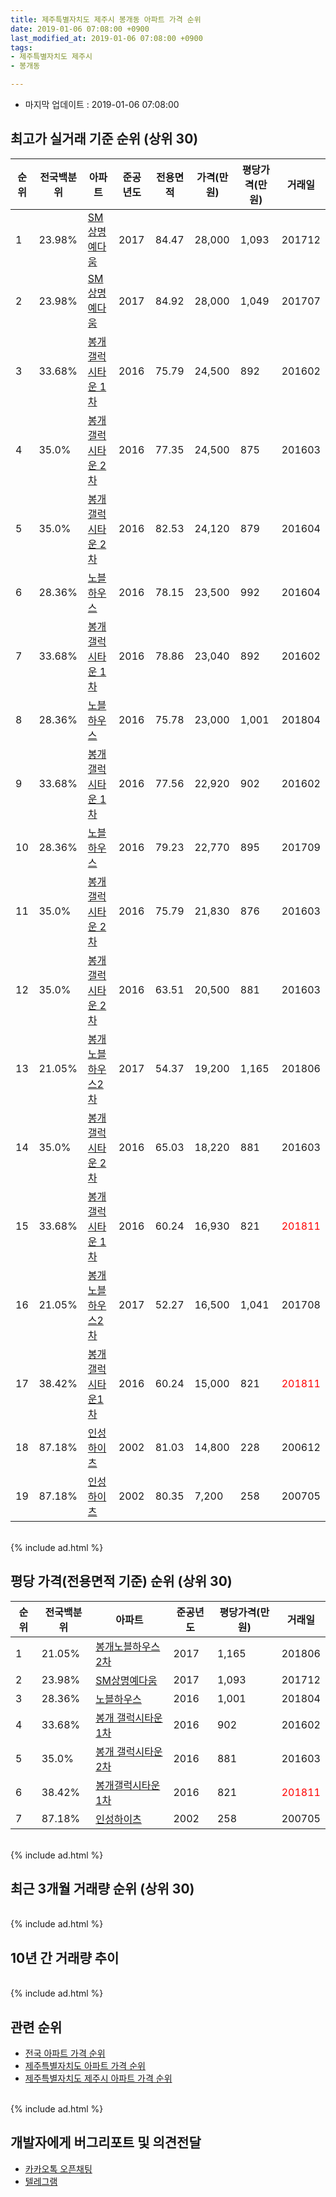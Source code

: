 ```yaml
---
title: 제주특별자치도 제주시 봉개동 아파트 가격 순위
date: 2019-01-06 07:08:00 +0900
last_modified_at: 2019-01-06 07:08:00 +0900
tags:
- 제주특별자치도 제주시
- 봉개동

---
```


* 마지막 업데이트 : 2019-01-06 07:08:00

## 최고가 실거래 기준 순위 (상위 30)


|순위|전국백분위|아파트|준공년도|전용면적|가격(만원)|평당가격(만원)|거래일|
|---|---|---|---|---|---|---|---|
|1|23.98%|[SM상명예다움](https://search.naver.com/search.naver?query=%EC%A0%9C%EC%A3%BC%ED%8A%B9%EB%B3%84%EC%9E%90%EC%B9%98%EB%8F%84+%EC%A0%9C%EC%A3%BC%EC%8B%9C+%EB%B4%89%EA%B0%9C%EB%8F%99+SM%EC%83%81%EB%AA%85%EC%98%88%EB%8B%A4%EC%9B%80)|2017|84.47|28,000|1,093|201712|
|2|23.98%|[SM상명예다움](https://search.naver.com/search.naver?query=%EC%A0%9C%EC%A3%BC%ED%8A%B9%EB%B3%84%EC%9E%90%EC%B9%98%EB%8F%84+%EC%A0%9C%EC%A3%BC%EC%8B%9C+%EB%B4%89%EA%B0%9C%EB%8F%99+SM%EC%83%81%EB%AA%85%EC%98%88%EB%8B%A4%EC%9B%80)|2017|84.92|28,000|1,049|201707|
|3|33.68%|[봉개 갤럭시타운 1차](https://search.naver.com/search.naver?query=%EC%A0%9C%EC%A3%BC%ED%8A%B9%EB%B3%84%EC%9E%90%EC%B9%98%EB%8F%84+%EC%A0%9C%EC%A3%BC%EC%8B%9C+%EB%B4%89%EA%B0%9C%EB%8F%99+%EB%B4%89%EA%B0%9C+%EA%B0%A4%EB%9F%AD%EC%8B%9C%ED%83%80%EC%9A%B4+1%EC%B0%A8)|2016|75.79|24,500|892|201602|
|4|35.0%|[봉개 갤럭시타운 2차](https://search.naver.com/search.naver?query=%EC%A0%9C%EC%A3%BC%ED%8A%B9%EB%B3%84%EC%9E%90%EC%B9%98%EB%8F%84+%EC%A0%9C%EC%A3%BC%EC%8B%9C+%EB%B4%89%EA%B0%9C%EB%8F%99+%EB%B4%89%EA%B0%9C+%EA%B0%A4%EB%9F%AD%EC%8B%9C%ED%83%80%EC%9A%B4+2%EC%B0%A8)|2016|77.35|24,500|875|201603|
|5|35.0%|[봉개 갤럭시타운 2차](https://search.naver.com/search.naver?query=%EC%A0%9C%EC%A3%BC%ED%8A%B9%EB%B3%84%EC%9E%90%EC%B9%98%EB%8F%84+%EC%A0%9C%EC%A3%BC%EC%8B%9C+%EB%B4%89%EA%B0%9C%EB%8F%99+%EB%B4%89%EA%B0%9C+%EA%B0%A4%EB%9F%AD%EC%8B%9C%ED%83%80%EC%9A%B4+2%EC%B0%A8)|2016|82.53|24,120|879|201604|
|6|28.36%|[노블하우스](https://search.naver.com/search.naver?query=%EC%A0%9C%EC%A3%BC%ED%8A%B9%EB%B3%84%EC%9E%90%EC%B9%98%EB%8F%84+%EC%A0%9C%EC%A3%BC%EC%8B%9C+%EB%B4%89%EA%B0%9C%EB%8F%99+%EB%85%B8%EB%B8%94%ED%95%98%EC%9A%B0%EC%8A%A4)|2016|78.15|23,500|992|201604|
|7|33.68%|[봉개 갤럭시타운 1차](https://search.naver.com/search.naver?query=%EC%A0%9C%EC%A3%BC%ED%8A%B9%EB%B3%84%EC%9E%90%EC%B9%98%EB%8F%84+%EC%A0%9C%EC%A3%BC%EC%8B%9C+%EB%B4%89%EA%B0%9C%EB%8F%99+%EB%B4%89%EA%B0%9C+%EA%B0%A4%EB%9F%AD%EC%8B%9C%ED%83%80%EC%9A%B4+1%EC%B0%A8)|2016|78.86|23,040|892|201602|
|8|28.36%|[노블하우스](https://search.naver.com/search.naver?query=%EC%A0%9C%EC%A3%BC%ED%8A%B9%EB%B3%84%EC%9E%90%EC%B9%98%EB%8F%84+%EC%A0%9C%EC%A3%BC%EC%8B%9C+%EB%B4%89%EA%B0%9C%EB%8F%99+%EB%85%B8%EB%B8%94%ED%95%98%EC%9A%B0%EC%8A%A4)|2016|75.78|23,000|1,001|201804|
|9|33.68%|[봉개 갤럭시타운 1차](https://search.naver.com/search.naver?query=%EC%A0%9C%EC%A3%BC%ED%8A%B9%EB%B3%84%EC%9E%90%EC%B9%98%EB%8F%84+%EC%A0%9C%EC%A3%BC%EC%8B%9C+%EB%B4%89%EA%B0%9C%EB%8F%99+%EB%B4%89%EA%B0%9C+%EA%B0%A4%EB%9F%AD%EC%8B%9C%ED%83%80%EC%9A%B4+1%EC%B0%A8)|2016|77.56|22,920|902|201602|
|10|28.36%|[노블하우스](https://search.naver.com/search.naver?query=%EC%A0%9C%EC%A3%BC%ED%8A%B9%EB%B3%84%EC%9E%90%EC%B9%98%EB%8F%84+%EC%A0%9C%EC%A3%BC%EC%8B%9C+%EB%B4%89%EA%B0%9C%EB%8F%99+%EB%85%B8%EB%B8%94%ED%95%98%EC%9A%B0%EC%8A%A4)|2016|79.23|22,770|895|201709|
|11|35.0%|[봉개 갤럭시타운 2차](https://search.naver.com/search.naver?query=%EC%A0%9C%EC%A3%BC%ED%8A%B9%EB%B3%84%EC%9E%90%EC%B9%98%EB%8F%84+%EC%A0%9C%EC%A3%BC%EC%8B%9C+%EB%B4%89%EA%B0%9C%EB%8F%99+%EB%B4%89%EA%B0%9C+%EA%B0%A4%EB%9F%AD%EC%8B%9C%ED%83%80%EC%9A%B4+2%EC%B0%A8)|2016|75.79|21,830|876|201603|
|12|35.0%|[봉개 갤럭시타운 2차](https://search.naver.com/search.naver?query=%EC%A0%9C%EC%A3%BC%ED%8A%B9%EB%B3%84%EC%9E%90%EC%B9%98%EB%8F%84+%EC%A0%9C%EC%A3%BC%EC%8B%9C+%EB%B4%89%EA%B0%9C%EB%8F%99+%EB%B4%89%EA%B0%9C+%EA%B0%A4%EB%9F%AD%EC%8B%9C%ED%83%80%EC%9A%B4+2%EC%B0%A8)|2016|63.51|20,500|881|201603|
|13|21.05%|[봉개노블하우스2차](https://search.naver.com/search.naver?query=%EC%A0%9C%EC%A3%BC%ED%8A%B9%EB%B3%84%EC%9E%90%EC%B9%98%EB%8F%84+%EC%A0%9C%EC%A3%BC%EC%8B%9C+%EB%B4%89%EA%B0%9C%EB%8F%99+%EB%B4%89%EA%B0%9C%EB%85%B8%EB%B8%94%ED%95%98%EC%9A%B0%EC%8A%A42%EC%B0%A8)|2017|54.37|19,200|1,165|201806|
|14|35.0%|[봉개 갤럭시타운 2차](https://search.naver.com/search.naver?query=%EC%A0%9C%EC%A3%BC%ED%8A%B9%EB%B3%84%EC%9E%90%EC%B9%98%EB%8F%84+%EC%A0%9C%EC%A3%BC%EC%8B%9C+%EB%B4%89%EA%B0%9C%EB%8F%99+%EB%B4%89%EA%B0%9C+%EA%B0%A4%EB%9F%AD%EC%8B%9C%ED%83%80%EC%9A%B4+2%EC%B0%A8)|2016|65.03|18,220|881|201603|
|15|33.68%|[봉개 갤럭시타운 1차](https://search.naver.com/search.naver?query=%EC%A0%9C%EC%A3%BC%ED%8A%B9%EB%B3%84%EC%9E%90%EC%B9%98%EB%8F%84+%EC%A0%9C%EC%A3%BC%EC%8B%9C+%EB%B4%89%EA%B0%9C%EB%8F%99+%EB%B4%89%EA%B0%9C+%EA%B0%A4%EB%9F%AD%EC%8B%9C%ED%83%80%EC%9A%B4+1%EC%B0%A8)|2016|60.24|16,930|821|<span style="color:red">201811</span>|
|16|21.05%|[봉개노블하우스2차](https://search.naver.com/search.naver?query=%EC%A0%9C%EC%A3%BC%ED%8A%B9%EB%B3%84%EC%9E%90%EC%B9%98%EB%8F%84+%EC%A0%9C%EC%A3%BC%EC%8B%9C+%EB%B4%89%EA%B0%9C%EB%8F%99+%EB%B4%89%EA%B0%9C%EB%85%B8%EB%B8%94%ED%95%98%EC%9A%B0%EC%8A%A42%EC%B0%A8)|2017|52.27|16,500|1,041|201708|
|17|38.42%|[봉개갤럭시타운1차](https://search.naver.com/search.naver?query=%EC%A0%9C%EC%A3%BC%ED%8A%B9%EB%B3%84%EC%9E%90%EC%B9%98%EB%8F%84+%EC%A0%9C%EC%A3%BC%EC%8B%9C+%EB%B4%89%EA%B0%9C%EB%8F%99+%EB%B4%89%EA%B0%9C%EA%B0%A4%EB%9F%AD%EC%8B%9C%ED%83%80%EC%9A%B41%EC%B0%A8)|2016|60.24|15,000|821|<span style="color:red">201811</span>|
|18|87.18%|[인성하이츠](https://search.naver.com/search.naver?query=%EC%A0%9C%EC%A3%BC%ED%8A%B9%EB%B3%84%EC%9E%90%EC%B9%98%EB%8F%84+%EC%A0%9C%EC%A3%BC%EC%8B%9C+%EB%B4%89%EA%B0%9C%EB%8F%99+%EC%9D%B8%EC%84%B1%ED%95%98%EC%9D%B4%EC%B8%A0)|2002|81.03|14,800|228|200612|
|19|87.18%|[인성하이츠](https://search.naver.com/search.naver?query=%EC%A0%9C%EC%A3%BC%ED%8A%B9%EB%B3%84%EC%9E%90%EC%B9%98%EB%8F%84+%EC%A0%9C%EC%A3%BC%EC%8B%9C+%EB%B4%89%EA%B0%9C%EB%8F%99+%EC%9D%B8%EC%84%B1%ED%95%98%EC%9D%B4%EC%B8%A0)|2002|80.35|7,200|258|200705|


<br>
{% include ad.html %}
<br>

## 평당 가격(전용면적 기준) 순위 (상위 30)


|순위|전국백분위|아파트|준공년도|평당가격(만원)|거래일|
|---|---|---|---|---|---|
|1|21.05%|[봉개노블하우스2차](https://search.naver.com/search.naver?query=%EC%A0%9C%EC%A3%BC%ED%8A%B9%EB%B3%84%EC%9E%90%EC%B9%98%EB%8F%84+%EC%A0%9C%EC%A3%BC%EC%8B%9C+%EB%B4%89%EA%B0%9C%EB%8F%99+%EB%B4%89%EA%B0%9C%EB%85%B8%EB%B8%94%ED%95%98%EC%9A%B0%EC%8A%A42%EC%B0%A8)|2017|1,165|201806|
|2|23.98%|[SM상명예다움](https://search.naver.com/search.naver?query=%EC%A0%9C%EC%A3%BC%ED%8A%B9%EB%B3%84%EC%9E%90%EC%B9%98%EB%8F%84+%EC%A0%9C%EC%A3%BC%EC%8B%9C+%EB%B4%89%EA%B0%9C%EB%8F%99+SM%EC%83%81%EB%AA%85%EC%98%88%EB%8B%A4%EC%9B%80)|2017|1,093|201712|
|3|28.36%|[노블하우스](https://search.naver.com/search.naver?query=%EC%A0%9C%EC%A3%BC%ED%8A%B9%EB%B3%84%EC%9E%90%EC%B9%98%EB%8F%84+%EC%A0%9C%EC%A3%BC%EC%8B%9C+%EB%B4%89%EA%B0%9C%EB%8F%99+%EB%85%B8%EB%B8%94%ED%95%98%EC%9A%B0%EC%8A%A4)|2016|1,001|201804|
|4|33.68%|[봉개 갤럭시타운 1차](https://search.naver.com/search.naver?query=%EC%A0%9C%EC%A3%BC%ED%8A%B9%EB%B3%84%EC%9E%90%EC%B9%98%EB%8F%84+%EC%A0%9C%EC%A3%BC%EC%8B%9C+%EB%B4%89%EA%B0%9C%EB%8F%99+%EB%B4%89%EA%B0%9C+%EA%B0%A4%EB%9F%AD%EC%8B%9C%ED%83%80%EC%9A%B4+1%EC%B0%A8)|2016|902|201602|
|5|35.0%|[봉개 갤럭시타운 2차](https://search.naver.com/search.naver?query=%EC%A0%9C%EC%A3%BC%ED%8A%B9%EB%B3%84%EC%9E%90%EC%B9%98%EB%8F%84+%EC%A0%9C%EC%A3%BC%EC%8B%9C+%EB%B4%89%EA%B0%9C%EB%8F%99+%EB%B4%89%EA%B0%9C+%EA%B0%A4%EB%9F%AD%EC%8B%9C%ED%83%80%EC%9A%B4+2%EC%B0%A8)|2016|881|201603|
|6|38.42%|[봉개갤럭시타운1차](https://search.naver.com/search.naver?query=%EC%A0%9C%EC%A3%BC%ED%8A%B9%EB%B3%84%EC%9E%90%EC%B9%98%EB%8F%84+%EC%A0%9C%EC%A3%BC%EC%8B%9C+%EB%B4%89%EA%B0%9C%EB%8F%99+%EB%B4%89%EA%B0%9C%EA%B0%A4%EB%9F%AD%EC%8B%9C%ED%83%80%EC%9A%B41%EC%B0%A8)|2016|821|<span style="color:red">201811</span>|
|7|87.18%|[인성하이츠](https://search.naver.com/search.naver?query=%EC%A0%9C%EC%A3%BC%ED%8A%B9%EB%B3%84%EC%9E%90%EC%B9%98%EB%8F%84+%EC%A0%9C%EC%A3%BC%EC%8B%9C+%EB%B4%89%EA%B0%9C%EB%8F%99+%EC%9D%B8%EC%84%B1%ED%95%98%EC%9D%B4%EC%B8%A0)|2002|258|200705|


<br>
{% include ad.html %}
<br>

## 최근 3개월 거래량 순위 (상위 30)


<div style="width:100%;">
    <canvas id="deal_count_ranking" height="250"></canvas>
</div>


<script>
new Chart(document.getElementById("deal_count_ranking"), {
    type: 'horizontalBar',
    data: {
        labels: ['봉개 갤럭시타운 1차', '봉개갤럭시타운1차'],
        datasets: [{
            label: '실거래 수',
            data: [1, 1],
            borderColor: "rgba(255, 0, 128, 1)",
            backgroundColor: "rgba(255, 0, 128, 0.5)",
            fill: false,
        }]
    },
    options: {
        responsive: true,
        title: {
            display: true,
            text: '최근 3개월 거래량 순위'
        },
        tooltips: {
            mode: 'index',
            intersect: false,
            callbacks: {
                title: function(tooltipItems, data) {
                    return "실거래 수:";
                },
                label: function(tooltipItem, data) {
                    return data.labels[tooltipItem.index] + ": " + tooltipItem.xLabel;
                }
            }
        },
        hover: {
            mode: 'nearest',
            intersect: true
        },
        scales: {
            xAxes: [{
                display: true,
                scaleLabel: {
                    display: true,
                    labelString: '실거래 수'
                },
                ticks: {
                    suggestedMin: 0,
                }
            }],
            yAxes: [{
                display: true,
                ticks: {
                    autoSkip: false,
                    callback: function(value, index, values) {
                        if (value.length > 15)
                            return value.substr(0, 13) + "...";
                        else
                            return value;
                    }
                },
                scaleLabel: {
                    display: false,
                }
            }]
        }
    }
});

</script>


<br>
{% include ad.html %}
<br>

## 10년 간 거래량 추이


<div style="width:100%;">
    <canvas id="deal_progress" height="250"></canvas>
</div>

<script>
new Chart(document.getElementById("deal_progress"), {
    type: 'line',
    data: {
        labels: ['200901','200902','200903','200904','200905','200906','200907','200908','200909','200910','200911','200912','201001','201002','201003','201004','201005','201006','201007','201008','201009','201010','201011','201012','201101','201102','201103','201104','201105','201106','201107','201108','201109','201110','201111','201112','201201','201202','201203','201204','201205','201206','201207','201208','201209','201210','201211','201212','201301','201302','201303','201304','201305','201306','201307','201308','201309','201310','201311','201312','201401','201402','201403','201404','201405','201406','201407','201408','201409','201410','201411','201412','201501','201502','201503','201504','201505','201506','201507','201508','201509','201510','201511','201512','201601','201602','201603','201604','201605','201606','201607','201608','201609','201610','201611','201612','201701','201702','201703','201704','201705','201706','201707','201708','201709','201710','201711','201712','201801','201802','201803','201804','201805','201806','201807','201808','201809','201810','201811','201812','201901'],
        datasets: [{
            label: '실거래 수',
            pointRadius: 1,
            data: [0, 0, 0, 0, 0, 1, 0, 0, 0, 0, 0, 0, 0, 0, 0, 0, 0, 0, 0, 0, 0, 0, 0, 0, 0, 0, 0, 0, 0, 0, 0, 1, 0, 0, 0, 0, 0, 0, 0, 0, 0, 0, 0, 0, 0, 0, 0, 0, 0, 0, 0, 0, 0, 0, 0, 0, 0, 0, 0, 0, 1, 1, 0, 0, 0, 0, 0, 0, 0, 0, 0, 0, 1, 0, 0, 0, 0, 0, 0, 0, 0, 0, 0, 0, 0, 22, 33, 3, 2, 1, 1, 1, 1, 0, 0, 0, 0, 0, 0, 0, 0, 0, 1, 1, 1, 0, 2, 1, 2, 0, 1, 1, 0, 2, 0, 1, 0, 1, 2, 0, 0],
            borderColor: "rgba(255, 201, 14, 1)",
            backgroundColor: "rgba(255, 201, 14, 0.5)",
            fill: true,
        }]
    },
    options: {
        responsive: true,
        title: {
            display: true,
            text: '10년간 거래량 추이'
        },
        tooltips: {
            mode: 'index',
            intersect: false,
        },
        hover: {
            mode: 'nearest',
            intersect: true
        },
        scales: {
            xAxes: [{
                display: true,
                scaleLabel: {
                    display: true,
                    labelString: '년/월'
                }
            }],
            yAxes: [{
                display: true,
                ticks: {
                    suggestedMin: 0,
                },
                scaleLabel: {
                    display: true,
                    labelString: '실거래 수'
                }
            }]
        }
    }
});

</script>


<br>
{% include ad.html %}
<br>

## 관련 순위

- [전국 아파트 가격 순위](https://inasie.github.io/apt-ranking/전국)
- [제주특별자치도 아파트 가격 순위](https://inasie.github.io/apt-ranking/제주특별자치도)
- [제주특별자치도 제주시 아파트 가격 순위](https://inasie.github.io/apt-ranking/제주특별자치도-제주시)


<br>
{% include ad.html %}
<br>

## 개발자에게 버그리포트 및 의견전달

- [카카오톡 오픈채팅](https://open.kakao.com/o/gLJUAP4)
- [텔레그램](https://t.me/inasie)

